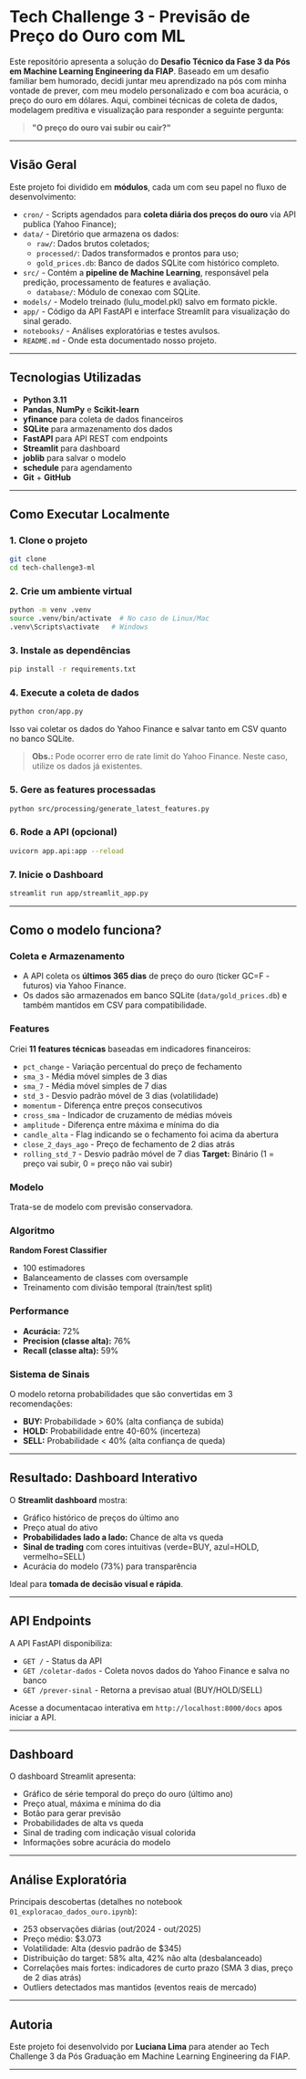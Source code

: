 # Tech Challenge 3 - Previsão de Preço do Ouro com ML

Este repositório apresenta a solução do **Desafio Técnico da Fase 3 da Pós em Machine Learning Engineering da FIAP**.
Baseado em um desafio familiar bem humorado, decidi juntar meu aprendizado na pós com minha vontade de prever, com meu modelo personalizado e com boa acurácia, o preço do ouro em dólares.
Aqui, combinei técnicas de coleta de dados, modelagem preditiva e visualização para responder a seguinte pergunta:

> **"O preço do ouro vai subir ou cair?"**

---

## Visão Geral

Este projeto foi dividido em **módulos**, cada um com seu papel no fluxo de desenvolvimento:

- `cron/` - Scripts agendados para **coleta diária dos preços do ouro** via API publica (Yahoo Finance);
- `data/` - Diretório que armazena os dados:
  - `raw/`: Dados brutos coletados;
  - `processed/`: Dados transformados e prontos para uso;
  - `gold_prices.db`: Banco de dados SQLite com histórico completo.
- `src/` - Contém a **pipeline de Machine Learning**, responsável pela predição, processamento de features e avaliação.
  - `database/`: Módulo de conexao com SQLite.
- `models/` - Modelo treinado (lulu_model.pkl) salvo em formato pickle.
- `app/` - Código da API FastAPI e interface Streamlit para visualização do sinal gerado.
- `notebooks/` - Análises exploratórias e testes avulsos.
- `README.md` - Onde esta documentado nosso projeto.

---

## Tecnologias Utilizadas

- **Python 3.11**
- **Pandas**, **NumPy** e **Scikit-learn**
- **yfinance** para coleta de dados financeiros
- **SQLite** para armazenamento dos dados
- **FastAPI** para API REST com endpoints
- **Streamlit** para dashboard
- **joblib** para salvar o modelo
- **schedule** para agendamento
- **Git** + **GitHub**

---

## Como Executar Localmente

### 1. Clone o projeto
```bash
git clone 
cd tech-challenge3-ml
```

### 2. Crie um ambiente virtual
```bash
python -m venv .venv
source .venv/bin/activate  # No caso de Linux/Mac
.venv\Scripts\activate   # Windows
```

### 3. Instale as dependências
```bash
pip install -r requirements.txt
```

### 4. Execute a coleta de dados
```bash
python cron/app.py
```
Isso vai coletar os dados do Yahoo Finance e salvar tanto em CSV quanto no banco SQLite.
> **Obs.:** Pode ocorrer erro de rate limit do Yahoo Finance. Neste caso, utilize os dados já existentes.

### 5. Gere as features processadas
```bash
python src/processing/generate_latest_features.py
```

### 6. Rode a API (opcional)
```bash
uvicorn app.api:app --reload
```

### 7. Inicie o Dashboard
```bash
streamlit run app/streamlit_app.py
```

---

## Como o modelo funciona?

### Coleta e Armazenamento
- A API coleta os **últimos 365 dias** de preço do ouro (ticker GC=F - futuros) via Yahoo Finance.
- Os dados são armazenados em banco SQLite (`data/gold_prices.db`) e também mantidos em CSV para compatibilidade.

### Features
Criei **11 features técnicas** baseadas em indicadores financeiros:
-  `pct_change` - Variação percentual do preço de fechamento
-  `sma_3` - Média móvel simples de 3 dias
- `sma_7` - Média móvel simples de 7 dias
- `std_3` - Desvio padrão móvel de 3 dias (volatilidade)
- `momentum` - Diferença entre preços consecutivos
- `cross_sma` - Indicador de cruzamento de médias móveis
- `amplitude` - Diferença entre máxima e mínima do dia
- `candle_alta` - Flag indicando se o fechamento foi acima da abertura
- `close_2_days_ago` - Preço de fechamento de 2 dias atrás
- `rolling_std_7` - Desvio padrão móvel de 7 dias
**Target:** Binário (1 = preço vai subir, 0 = preço não vai subir)

### Modelo
Trata-se de modelo com previsão conservadora.

### Algoritmo
**Random Forest Classifier**
- 100 estimadores
- Balanceamento de classes com oversample
- Treinamento com divisão temporal (train/test split)

### Performance
- **Acurácia:** 72%
- **Precision (classe alta):** 76%
- **Recall (classe alta):** 59%

### Sistema de Sinais
O modelo retorna probabilidades que são convertidas em 3 recomendações:
- **BUY:** Probabilidade > 60% (alta confiança de subida)
- **HOLD:** Probabilidade entre 40-60% (incerteza)
- **SELL:** Probabilidade < 40% (alta confiança de queda)

---

## Resultado: Dashboard Interativo

O **Streamlit dashboard** mostra:

- Gráfico histórico de preços do último ano
- Preço atual do ativo
- **Probabilidades lado a lado:** Chance de alta vs queda
- **Sinal de trading** com cores intuitivas (verde=BUY, azul=HOLD, vermelho=SELL)
- Acurácia do modelo (73%) para transparência

Ideal para **tomada de decisão visual e rápida**.

---

## API Endpoints

A API FastAPI disponibiliza:

- `GET /` - Status da API
- `GET /coletar-dados` - Coleta novos dados do Yahoo Finance e salva no banco
- `GET /prever-sinal` - Retorna a previsao atual (BUY/HOLD/SELL)

Acesse a documentacao interativa em `http://localhost:8000/docs` apos iniciar a API.

---

## Dashboard

O dashboard Streamlit apresenta:

- Gráfico de série temporal do preço do ouro (último ano)
- Preço atual, máxima e mínima do dia
- Botão para gerar previsão
- Probabilidades de alta vs queda
- Sinal de trading com indicação visual colorida
- Informações sobre acurácia do modelo

---

## Análise Exploratória

Principais descobertas (detalhes no notebook `01_exploracao_dados_ouro.ipynb`):

- 253 observações diárias (out/2024 - out/2025)
- Preço médio: $3.073
- Volatilidade: Alta (desvio padrão de $345)
- Distribuição do target: 58% alta, 42% não alta (desbalanceado)
- Correlações mais fortes: indicadores de curto prazo (SMA 3 dias, preço de 2 dias atrás)
- Outliers detectados mas mantidos (eventos reais de mercado)

---

## Autoria

Este projeto foi desenvolvido por **Luciana Lima** para atender ao Tech Challenge 3 da Pós Graduação em Machine Learning Engineering da FIAP.

---
